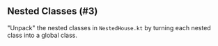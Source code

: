 ## Nested Classes (#3)

"Unpack" the nested classes in `NestedHouse.kt` by turning each nested class
into a global class.